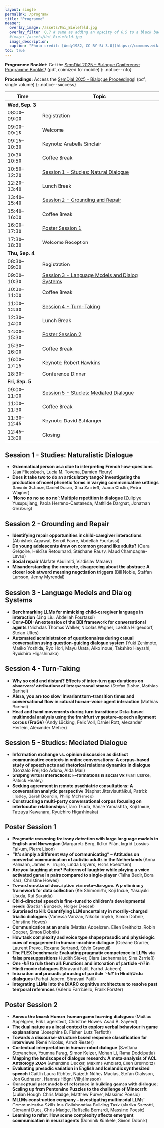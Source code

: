 ```yaml
---
layout: single
permalink: /program/
title: "Programme"
header:
  overlay_image: /assets/Uni_Bielefeld.jpg
  overlay_filter: 0.7 # same as adding an opacity of 0.5 to a black background
  #image: /assets/Uni_Bielefeld.jpg
  image_description: 
  caption: "Photo credit: [Andy1982, CC BY-SA 3.0](https://commons.wikimedia.org/wiki/File:Uni_Bielefeld.jpg) via Wikimedia Commons"
toc: true
---
```


**Programme Booklet:** Get the [SemDial 2025 – Bialogue Conference Programme Booklet](assets/semdial2025-conference-programme-mobile.pdf)! (pdf, opimized for mobile)
{: .notice--info}

**Proceedings:** Access the [SemDial 2025 – Bialogue Proceedings](https://purl.org/semdial/2025/proceedings)! (pdf, single volume)
{: .notice--success}

| Time        | Topic |
| ----------- | ----- |
| **Wed, Sep. 3** | |
| 08:00–09:00 | Registration |
| 09:00–09:15 | Welcome |
| 09:15–10:30 | Keynote: Arabella Sinclair |
| 10:30–10:50 | Coffee Break |
| 10:50–12:20 | [Session 1 - Studies: Natural Dialogue](#session-1---studies-naturalistic-dialogue) |
| 12:20–13:40 | Lunch Break |
| 13:40–15:40 | [Session 2 - Grounding and Repair](#session-2---grounding-and-repair) |
| 15:40–16:00 | Coffee Break |
| 16:00–17:30 | [Poster Session 1](#poster-session-1) |
| 17:30–18:30 | Welcome Reception |
| **Thu, Sep. 4** | |
| 08:30–09:00 | Registration |
| 09:00–10:30 | [Session 3 - Language Models and Dialog Systems](#session-3---language-models-and-dialog-systems) |
| 10:30–11:00 | Coffee Break |
| 11:00–12:30 | [Session 4 - Turn-Taking](#session-4---turn-taking) |
| 12:30–14:00 | Lunch Break |
| 14:00–15:30 | [Poster Session 2](#poster-session-2) |
| 15:30–16:00 | Coffee Break |
| 16:00–17:15 | Keynote: Robert Hawkins |
| 18:30–      | Conference Dinner |
| **Fri, Sep. 5** | |
| 09:00–11:00 | [Session 5 - Studies: Mediated Dialogue](#session-5---studies-mediated-dialogue) | 
| 11:00–11:30 | Coffee Break| 
| 11:30–12:45 | Keynote: David Schlangen | 
| 12:45–13:00 | Closing |


## Session 1 - Studies: Naturalistic Dialogue
* **Grammatical person as a clue to interpreting French how-questions** (Jan Fliessbach, Lucia M. Tovena, Damien Fleury)
* **Does it take two to do an articulatory tango? Investigating the production of novel phonetic forms in varying communicative settings** (Leonie Schade, Daniel Duran, Sina Zarrieß, Joana Cholin, Petra Wagner)
* **‘No no no no no no no’: Multiple repetition in dialogue** (Zulipiye Yusupujiang, Paola Herreno-Castaneda, Mathilde Dargnat, Jonathan Ginzburg)

## Session 2 - Grounding and Repair
* **Identifying repair opportunities in child-caregiver interactions** (Abhishek Agrawal, Benoit Favre, Abdellah Fourtassi)
* **Do young adolescents draw on common ground like adults?** (Clara Grégoire, Héloïse Retournard, Stéphane Rauzy, Maud Champagne-Lavau)
* **Social repair** (Alafate Abulimiti, Vladislav Maraev)
* **Misunderstanding the concrete, disagreeing about the abstract: A closer look at word meaning negotiation triggers** (Bill Noble, Staffan Larsson, Jenny Myrendal)

## Session 3 - Language Models and Dialog Systems 
* **Benchmarking LLMs for mimicking child-caregiver language in interaction** (Jing Liu, Abdellah Fourtassi)
* **Conv-BDI: An extension of the BDI framework for conversational agents** (Nicholas Thomas Walker, Nicolas Wagner, Laetitia Hilgendorf, Stefan Ultes)
* **Automated administration of questionnaires during casual conversation using question-guiding dialogue system** (Yuki Zenimoto, Mariko Yoshida, Ryo Hori, Mayu Urata, Aiko Inoue, Takahiro Hayashi, Ryuichiro Higashinaka)

## Session 4 - Turn-Taking 
* **Why so cold and distant? Effects of inter-turn gap durations on observers' attributions of interpersonal stance** (Stefan Blohm, Mathias Barthel)
* **Alexa, you are too slow! Invariant turn-transition times and conversational flow in natural human–voice agent interaction** (Mathias Barthel)
* **Head and hand movements during turn transitions: Data-based multimodal analysis using the frankfurt vr gesture–speech alignment corpus (FraGA)** (Andy Lücking, Felix Voll, Daniel Rott, Alexander Henlein, Alexander Mehler)

## Session 5 - Studies: Mediated Dialogue
* **Information exchange vs. opinion discussion as distinct communicative contexts in online conversations: A corpus-based study of speech acts and rhetorical relations dynamics in dialogue** (Gonzalo Freijedo Aduna, Alda Mari)
* **Shaping virtual interactions: F-formations in social VR** (Karl Clarke, Patrick Healey)
* **Seeking agreement in remote psychiatric consultations: A conversation analytic perspective** (Naphat Jittavisutthikul, Patrick Healey, Sarah Bourdin, Philip McNamee)
* **Constructing a multi-party conversational corpus focusing on interlocutor relationships** (Taro Tsuda, Sanae Yamashita, Koji Inoue, Tatsuya Kawahara, Ryuichiro Higashinaka)

## Poster Session 1
* **Pragmatic reasoning for irony detection with large language models in English and Norwegian** (Margareta Berg, Ildikó Pilán, Ingrid Lossius Falkum, Pierre Lison)
* **“It's simply a different way of communicating” – Attitudes on nonverbal communication of autistic adults in the Netherlands** (Anna Palmann, James P. Trujillo, Linda Drijvers, Floris Roelofsen)
* **Are you laughing at me? Patterns of laughter while playing a voice activated game in pairs compared to single-player** (Talha Bedir, Bora Kara, Christine Howes)
* **Toward emotional description via meta-dialogue: A preliminary framework for data collection** (Kei Shimonishi, Koji Inoue, Yasuyuki Usuda, Rui Sakaida)
* **Child-directed speech is fine-tuned to children's developmental needs** (Bastian Bunzeck, Holger Diessel)
* **Surprised to kill: Quantifying LLM uncertainty in morally-charged triadic dialogues** (Vanessa Vanzan, Nikolai Ilinykh, Simon Dobnik, Christine Howes)
* **Communication at an angle** (Mattias Appelgren, Ellen Breitholtz, Robin Cooper, Simon Dobnik)
* **How task complexity and voice type shape prosodic and physiologic cues of engagement in human-machine dialogue** (Océane Granier, Laurent Prevot, Roxane Bertrand, Kévin Gravouil)
* **The FLEX benchmark: Evaluating pragmatic competence in LLMs via false presuppositions** (Judith Sieker, Clara Lachenmaier, Sina Zarrieß)
* **One *-hii* to rule them all: Functions and intonation of particle *-hii* in Hindi movie dialogues** (Shravani Patil, Farhat Jabeen)
* **Intonation and prosodic phrasing of particle ‘*-hii*’ in Hindi/Urdu dialogues** (Farhat Jabeen, Shravani Patil)
* **Integrating LLMs into the DIARC cognitive architecture to resolve past temporal references** (Valerio Farriciello, Frank Förster)

## Poster Session 2
* **Across the board: Human-human game learning dialogues** (Mattias Appelgren, Erik Lagerstedt, Christine Howes, Asad B. Sayeed)
* **The dual nature as a local context to explore verbal behaviour in game explanations** (Josephine B. Fisher, Lutz Terfloth)
* **Towards a discourse-structure based response classification for interviews** (René Nicolas, Arndt Riester)
* **Contextual interpretation in human-robot dialogue** (Svetlana Stoyanchev, Youmna Farag, Simon Keizer, Mohan Li, Rama Doddipatla)
* **Mapping the landscape of dialogue research: A meta-analysis of ACL Anthology 2024** (Amandine Decker, Maxime Amblard, Ellen Breitholtz)
* **Evaluating prosodic variation in English and Icelandic synthesized speech** (Caitlin Laura Richter, Naizeth Núñez Macías, Stefán Ólafsson, Jon Gudnason, Hannes Högni Vilhjálmsson)
* **Conceptual pact models of reference in building games with dialogue: Scaling up from Pentomino Puzzles to the challenge of Minecraft** (Julian Hough, Chris Madge, Matthew Purver, Massimo Poesio)
* **MLLMs construction company – investigating multimodal LLMs'** Communicative Skills In a Collaborative Building Task (Marika Sarzotti, Giovanni Duca, Chris Madge, Raffaella Bernardi, Massimo Poesio)
* **Learning to refer: How scene complexity affects emergent communication in neural agents** (Dominik Künkele, Simon Dobnik)
